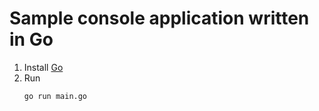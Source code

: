 # Sample console application written in Go

1. Install [Go](https://golang.org/)
2. Run
   ```bash
   go run main.go
   ```